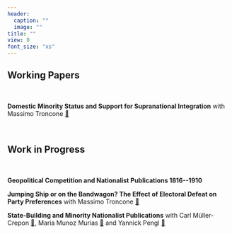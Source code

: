 ```yaml
---
header:
  caption: ""
  image: ""
title: ""
view: 0
font_size: "xs"
---
```


## Working Papers
&nbsp;

<!-- [Domestic Minority Status and Support for Supranational Integration](/repo_ignore/minority_eu_support/) -->
 **Domestic Minority Status and Support for Supranational Integration**
 with Massimo Troncone [&#128279;](https://www.massimotroncone.com/)

&nbsp;

## Work in Progress
&nbsp;

<!-- [Geopolitical Competition and Cultural Nationalism](/repo_ignore/war_nationalism/) -->
 **Geopolitical Competition and Nationalist Publications 1816--1910**

<!-- [Jumping Ship or on the Bandwagon? The Effect of Electoral Defeat on Party Preferences](/repo_ignore/polls_support/) -->
 **Jumping Ship or on the Bandwagon? The Effect of Electoral Defeat on Party Preferences** 
 with Massimo Troncone [&#x1F517;](https://www.massimotroncone.com/)

<!--[State-Building and Minority Nationalist Publications](/repo_ignore/railways_cultural/) -->
 **State-Building and Minority Nationalist Publications** 
 with Carl Müller-Crepon [&#128279;](https://carlmueller-crepon.org/), Maria Munoz Murias [&#128279;](https://icr.ethz.ch/people/munoz/) and Yannick Pengl [&#128279;](https://yannickpengl.com/)